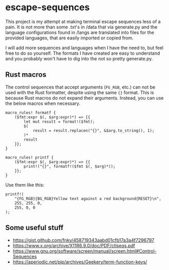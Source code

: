 # escape-sequences

This project is my attempt at making terminal escape sequences less of a pain. It is not more than some .txt's in /data that via generate.py and the language configurations found in /langs are translated into files for the provided languages, that are easily imported or copied from.

I will add more sequences and languages when I have the need to, but feel free to do so yourself. The formats I have created are easy to understand and you probably won't have to dig into the not so pretty generate.py.

## Rust macros

The control sequences that accept arguments (`FG_RGB`, etc.) can not be used with the Rust formatter, despite using the same `{}` format. This is because Rust macros do not expand their arguments. Instead, you can use the below macros when necessary.

```
macro_rules! formatf {
    ($fmt:expr $(, $arg:expr)*) => {{
        let mut result = format!($fmt);
        $(
            result = result.replacen("{}", &$arg.to_string(), 1);
        )*
        result
    }};
}

macro_rules! printf {
    ($fmt:expr $(, $arg:expr)*) => {{
        print!("{}", formatf!($fmt $(, $arg)*));
    }};
}
```

Use them like this:

```
printf!(
    "{FG_RGB}{BG_RGB}Yellow text against a red background{RESET}\n",
    255, 255, 0,
    255, 0, 0
);
```

## Some useful stuff

- <https://gist.github.com/fnky/458719343aabd01cfb17a3a4f7296797>
- <https://www.x.org/archive/X11R6.9.0/doc/PDF/ctlseqs.pdf>
- <https://www.gnu.org/software/screen/manual/screen.html#Control-Sequences>
- <https://aperiodic.net/pip/archives/Geekery/term-function-keys/>
